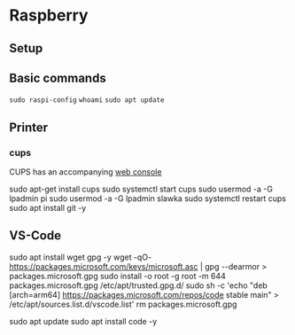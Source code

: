 # Raspberry

## Setup

## Basic commands

`sudo raspi-config`
`whoami`
`sudo apt update`


## Printer

### cups

CUPS has an accompanying [web console](localhost:631)

sudo apt-get install cups
sudo systemctl start cups
sudo usermod -a -G lpadmin pi
sudo usermod -a -G lpadmin slawka
sudo systemctl restart cups
sudo apt install git -y

## VS-Code

sudo apt install wget gpg -y
wget -qO- https://packages.microsoft.com/keys/microsoft.asc | gpg --dearmor > packages.microsoft.gpg
sudo install -o root -g root -m 644 packages.microsoft.gpg /etc/apt/trusted.gpg.d/
sudo sh -c 'echo "deb [arch=arm64] https://packages.microsoft.com/repos/code stable main" > /etc/apt/sources.list.d/vscode.list'
rm packages.microsoft.gpg

sudo apt update
sudo apt install code -y

